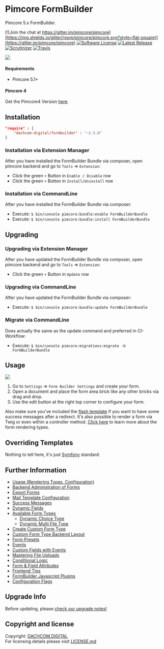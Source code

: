 # Pimcore FormBuilder
Pimcore 5.x FormBuilder.

[![Join the chat at https://gitter.im/pimcore/pimcore](https://img.shields.io/gitter/room/pimcore/pimcore.svg?style=flat-square)](https://gitter.im/pimcore/pimcore)
[![Software License](https://img.shields.io/badge/license-GPLv3-brightgreen.svg?style=flat-square)](LICENSE.md)
[![Latest Release](https://img.shields.io/packagist/v/dachcom-digital/formbuilder.svg?style=flat-square)](https://packagist.org/packages/dachcom-digital/formbuilder)
[![Scrutinizer](https://img.shields.io/scrutinizer/g/dachcom-digital/pimcore-formbuilder.svg?style=flat-square)](https://www.scrutinizer-ci.com/g/dachcom-digital/pimcore-formbuilder)
[![Travis](https://img.shields.io/travis/dachcom-digital/pimcore-formbuilder/master.svg?style=flat-square)](https://travis-ci.org/dachcom-digital/pimcore-formbuilder)

<img src="https://user-images.githubusercontent.com/700119/48312098-066fee80-e5aa-11e8-97d4-02fcfdf4e51e.png">

#### Requirements
* Pimcore 5.1+

#### Pimcore 4 
Get the Pimcore4 Version [here](https://github.com/dachcom-digital/pimcore-formbuilder/tree/pimcore4).

## Installation

```json
"require" : {
    "dachcom-digital/formbuilder" : "~2.5.0"
}
```

### Installation via Extension Manager
After you have installed the FormBuilder Bundle via composer, open pimcore backend and go to `Tools` => `Extension`:
- Click the green `+` Button in `Enable / Disable` row
- Click the green `+` Button in `Install/Uninstall` row

### Installation via CommandLine
After you have installed the FormBuilder Bundle via composer:
- Execute: `$ bin/console pimcore:bundle:enable FormBuilderBundle`
- Execute: `$ bin/console pimcore:bundle:install FormBuilderBundle`

## Upgrading

### Upgrading via Extension Manager
After you have updated the FormBuilder Bundle via composer, open pimcore backend and go to `Tools` => `Extension`:
- Click the green `+` Button in `Update` row

### Upgrading via CommandLine
After you have updated the FormBuilder Bundle via composer:
- Execute: `$ bin/console pimcore:bundle:update FormBuilderBundle`

### Migrate via CommandLine
Does actually the same as the update command and preferred in CI-Workflow:
- Execute: `$ bin/console pimcore:migrations:migrate -b FormBuilderBundle`

## Usage
![](http://g.recordit.co/39nEX5OhQK.gif)
1. Go to `Settings` => `Form Builder Settings` and create your form.
2. Open a document and place the form area brick like any other bricks via drag and drop. 
3. Use the edit button at the right top corner to configure your form. 

Also make sure you've included the [flash template](docs/11_SuccessMessage.md#flash-messages-implementation) if you want to have some success messages after a redirect.
It's also possible to render a form via Twig or even within a controller method. [Click here](docs/0_Usage.md) to learn more about the form rendering types.

## Overriding Templates
Nothing to tell here, it's just [Symfony](https://symfony.com/doc/current/templating/overriding.html) standard.

## Further Information
- [Usage (Rendering Types, Configuration)](docs/0_Usage.md)
- [Backend Administration of Forms](docs/01_BackendUsage.md)
- [Export Forms](docs/02_ExportForms.md)
- [Mail Template Configuration](docs/10_MailTemplates.md)
- [Success Messages](docs/11_SuccessMessage.md)
- [Dynamic Fields](docs/20_AjaxForms.md)
- [Available Form Types](docs/30_FormTypes.md)
  - [Dynamic Choice Type](docs/82_DynamicChoice.md)
  - [Dynamic Multi File Type](docs/80_FileUpload.md)
- [Create Custom Form Type](docs/40_CustomFormType.md)
- [Custom Form Type Backend Layout](docs/50_CustomFormTypeBackendLayout.md)
- [Form Presets](docs/60_Presets.md)
- [Events](docs/70_Events.md)
- [Custom Fields with Events](docs/71_CustomFields.md)
- [Mastering File Uploads](docs/80_FileUpload.md)
- [Conditional Logic](docs/81_ConditionalLogic.md)
- [Form & Field Attributes](docs/83_Attributes.md)
- [Frontend Tips](docs/90_FrontendTips.md)
- [FormBuilder Javascript Plugins](docs/91_Javascript.md)
- [Configuration Flags](docs/100_ConfigurationFlags.md)

## Upgrade Info
Before updating, please [check our upgrade notes!](UPGRADE.md)

## Copyright and license
Copyright: [DACHCOM.DIGITAL](http://dachcom-digital.ch)  
For licensing details please visit [LICENSE.md](LICENSE.md)  
